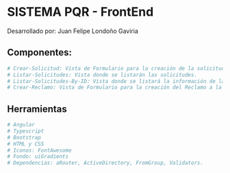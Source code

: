 # SISTEMA PQR - FrontEnd

Desarrollado por: Juan Felipe Londoño Gaviria


## Componentes:

```bash
# Crear-Solicitud: Vista de Formulario para la creación de la solicitud
# Listar-Solicitudes: Vista donde se listarán las solicitudes.
# Listar-Solicitudes-By-ID: Vista donde se listará la información de la solicitud por ID (Código de Radicado Único)
# Crear-Reclamo: Vista de Formulario para la creación del Reclamo a la solicitud.
```

## Herramientas

``` bash
# Angular
# Typescript
# Bootstrap
# HTML y CSS
# Iconos: FontAwesome
# Fondo: uiGradients
# Dependencias: aRouter, ActiveDirectory, FromGroup, Validators.
```
